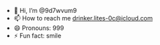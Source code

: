 - 👋 Hi, I’m @9d7wvum9
- 📫 How to reach me drinker.lites-0c@icloud.com
- 😄 Pronouns: 999
- ⚡ Fun fact: smile

<!---
9d7wvum9/9d7wvum9 is a ✨ special ✨ repository because its `README.md` (this file) appears on your GitHub profile.
You can click the Preview link to take a look at your changes.
--->
